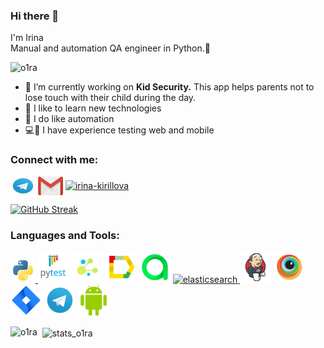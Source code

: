 ### Hi there 👋  
I'm Irina  
Manual and automation QA engineer in Python.🐍

<p align="left"> <img src ="https://komarev.com/ghpvc/?username=o1ra&label=Profile%20views&color=0e75b6&style=flat" alt="o1ra" /> </p>

- 🔭 I’m currently working on **Kid Security.** This app helps parents not to lose touch with their child during the day.
- 🌱 I like to learn new technologies 
- 🤖 I do like automation 
- 💻📱 I have experience testing web and mobile 

<h3 align="left">Connect with me:</h3>
<p align="left">
<a href="https://t.me/o11ra" target="blank"><img align="center" src="logo/Telegram.svg" alt="irina-kirillova" height="30" width="40" /></a>
<a href="mailto:irinakirillova.qa@gmail.com" target="blank"> <img align="center" src="logo/gmail.png" height="30" width="40" title="My Gmail"></a>
<a href="https://linkedin.com/in/irina-kirillova" target="blank"><img align="center" src="https://raw.githubusercontent.com/rahuldkjain/github-profile-readme-generator/master/src/images/icons/Social/linked-in-alt.svg" alt="irina-kirillova" height="30" width="40" /></a>
</p>


[![GitHub Streak](https://github-readme-streak-stats.herokuapp.com?user=o1ra&theme=transparent&border_radius=4&date_format=j%20M%5B%20Y%5D)](https://git.io/streak-stats)

<h3 align="left">Languages and Tools:</h3>
<p align="left">
	<a href="https://www.python.org" target="_blank" rel="noreferrer"> <img src="https://raw.githubusercontent.com/devicons/devicon/master/icons/python/python-original.svg" alt="python" width="40" height="40"/> </a>
	<a href="https://pytest.org/en/latest/"><img title="Pytest" src="logo/Pytest.svg" width="50px"/></a>
	<a href="https://github.com/yashaka/selene"><img title="Selene" src="logo/Selene.png" width="50px"/></a>
	<a href="https://allurereport.org/"><img title="Allure_Report" src="logo/Allure_Report.svg" width="50px"/></a>
	<a href="https://qameta.io/"><img title="Allure Test Ops" src="logo/AllureTestOps.svg" width="50px"/></a>
    <a href="https://www.elastic.co" target="_blank" rel="noreferrer"> <img src="https://www.vectorlogo.zone/logos/elastic/elastic-icon.svg" alt="elasticsearch" width="40" height="40"/> </a>
    <a href="https://www.jenkins.io/"><img title="Jenkins" src="logo/Jenkins.svg" width="50px"/></a>
	<a href="https://www.browserstack.com/"><img title="Browserstack" src="logo/Browserstack.svg" width="50px"/></a>
    <a href="https://www.atlassian.com/ru/software/jira"><img title="Jira" src="logo/Jira.svg" width="50px"/></a>
    <a href="https://telegram.org/"><img title="Telegram" src="logo/Telegram.svg" width="50px"/></a>
    <a href="https://developer.android.com/studio"><img title="Android Studio" src="logo/android-studio.png" width="50px"/></a>
</p>




<p><img align="left" src="https://github-readme-stats.vercel.app/api/top-langs?username=o1ra&show_icons=true&locale=en&layout=compact" alt="o1ra" /></p>

<p>&nbsp; <img align="center" src="http://github-profile-summary-cards.vercel.app/api/cards/stats?username=o1ra&theme=github" alt="stats_o1ra" /></p> 